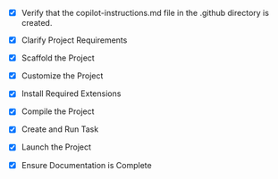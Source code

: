 <!-- Use this file to provide workspace-specific custom instructions to Copilot. For more details, visit https://code.visualstudio.com/docs/copilot/copilot-customization#_use-a-githubcopilotinstructionsmd-file -->
- [x] Verify that the copilot-instructions.md file in the .github directory is created.

- [x] Clarify Project Requirements
	<!-- Interactive Formula 1 trivia game with romantic messages for Evita from Estonia. Web-based using HTML, CSS, JavaScript. -->

- [x] Scaffold the Project
	<!-- Created HTML, CSS, JavaScript files for F1 Hearts Trivia game. Project structure complete. -->

- [x] Customize the Project
	<!-- Project fully customized with F1 trivia, romantic messages for Evita, Estonia references, and beautiful UI. -->

- [x] Install Required Extensions
	<!-- No extensions needed for this HTML/CSS/JS project. -->

- [x] Compile the Project
	<!-- No compilation needed for HTML/CSS/JS project. Files are ready to run. -->

- [x] Create and Run Task
	<!-- Created HTTP server task to serve the trivia game on localhost:8000 -->

- [x] Launch the Project
	<!-- Project launched successfully at http://localhost:8000 and opened in Simple Browser -->

- [x] Ensure Documentation is Complete
	<!-- README.md created with complete project documentation. copilot-instructions.md updated. -->
